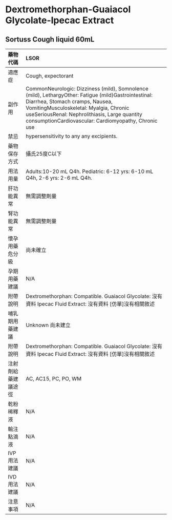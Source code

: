 # Dextromethorphan-Guaiacol Glycolate-Ipecac Extract

## Sortuss Cough liquid 60mL

| 藥物代碼 | LSOR |
| :--- | :--- |
| 適應症 | Cough, expectorant |
| 副作用 | CommonNeurologic: Dizziness \(mild\), Somnolence \(mild\), LethargyOther: Fatigue \(mild\)Gastrointestinal: Diarrhea, Stomach cramps, Nausea, VomitingMusculoskeletal: Myalgia, Chronic useSeriousRenal: Nephrolithiasis, Large quantity consumptionCardiovascular: Cardiomyopathy, Chronic use |
| 禁忌 | hypersensitivity to any any excipients. |
| 藥物保存方式 | 攝氏25度C以下 |
| 用法用量 | Adults:10-20 mL Q4h. Pediatric: 6-12 yrs: 6-10 mL Q4h, 2-6 yrs: 2-6 mL Q4h. |
| 肝功能異常 | 無需調整劑量 |
| 腎功能異常 | 無需調整劑量 |
| 懷孕用藥危分級 | 尚未確立 |
| 孕期用藥建議 | N/A |
| 附帶說明 | Dextromethorphan: Compatible. Guaiacol Glycolate: 沒有資料 Ipecac Fluid Extract: 沒有資料 \[仿單\]沒有相關敘述 |
| 哺乳期用藥建議 | Unknown 尚未建立 |
| 附帶說明 | Dextromethorphan: Compatible. Guaiacol Glycolate: 沒有資料 Ipecac Fluid Extract: 沒有資料 \[仿單\]沒有相關敘述 |
| 注射劑給藥建議途徑 | AC, AC15, PC, PO, WM |
| 乾粉稀釋液 | N/A |
| 輸注點滴液 | N/A |
| IVP 用法建議 | N/A |
| IVD 用法建議 | N/A |
| 注意事項 | N/A |

